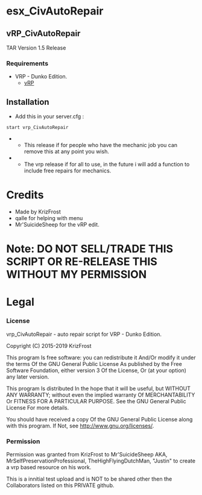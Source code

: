 # esx_CivAutoRepair
## vRP_CivAutoRepair

TAR Version 1.5 Release

### Requirements
* VRP - Dunko Edition.
  * [vRP](https://github.com/DunkoUK/dunko_vrp)

## Installation
- Add this in your server.cfg :

```
start vrp_CivAutoRepair

```
-  * This release if for people who have the mechanic job you can remove this at any point you wish.
-  * The vrp release if for all to use, in the future i will add a function to include free repairs for mechanics.

# Credits
- Made by KrizFrost
- qalle for helping with menu 
- Mr'SuicideSheep for the vRP edit.

# Note: DO NOT SELL/TRADE THIS SCRIPT OR RE-RELEASE THIS WITHOUT MY PERMISSION
# Legal
### License

vrp_CivAutoRepair - auto repair script for VRP - Dunko Edition.


Copyright (C) 2015-2019 KrizFrost

This program Is free software: you can redistribute it And/Or modify it under the terms Of the GNU General Public License As published by the Free Software Foundation, either version 3 Of the License, Or (at your option) any later version.

This program Is distributed In the hope that it will be useful, but WITHOUT ANY WARRANTY; without even the implied warranty Of MERCHANTABILITY Or FITNESS FOR A PARTICULAR PURPOSE. See the GNU General Public License For more details.

You should have received a copy Of the GNU General Public License along with this program. If Not, see http://www.gnu.org/licenses/.

### Permission

Permission was granted from KrizFrost to Mr'SuicideSheep AKA, MrSelfPreservationProfessional, TheHighFlyingDutchMan, "Justin" to create a vrp based resource on his work. 

This is a innitial test upload and is NOT to be shared other then the Collaborators listed on this PRIVATE github. 
